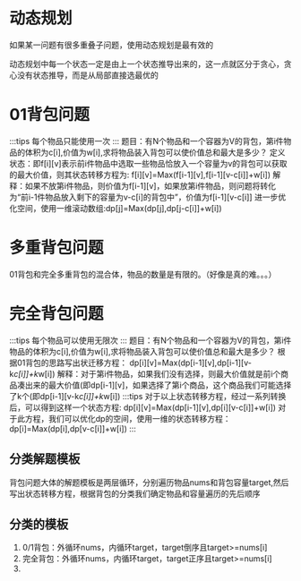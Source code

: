 # 动态规划
如果某一问题有很多重叠子问题，使用动态规划是最有效的

动态规划中每一个状态一定是由上一个状态推导出来的，这一点就区分于贪心，贪心没有状态推导，而是从局部直接选最优的

# 01背包问题
:::tips
每个物品只能使用一次
:::
题目：有N个物品和一个容器为V的背包，第i件物品的体积为c[i],价值为w[i],求将物品装入背包可以使价值总和最大是多少？
定义状态：即f[i][v]表示前i件物品中选取一些物品恰放入一个容量为v的背包可以获取的最大价值，则其状态转移方程为:
f[i][v]=Max(f[i-1][v],f[i-1][v-c[i]]+w[i])
解释：如果不放第i件物品，则价值为f[i-1][v]，如果放第i件物品，则问题将转化为“前i-1件物品放入剩下的容量为v-c[i]的背包中”，价值为f[i-1][v-c[i]]
进一步优化空间，使用一维滚动数组:dp[j]=Max(dp[j],dp[j-c[i]]+w[i])
# 多重背包问题
01背包和完全多重背包的混合体，物品的数量是有限的。（好像是真的难。。。）
# 完全背包问题
:::tips
每个物品可以使用无限次
:::
题目：有N个物品和一个容器为V的背包，第i件物品的体积为c[i],价值为w[i],求将物品装入背包可以使价值总和最大是多少？
根据01背包的思路写出状迁移方程：
dp[i][v]=Max(dp[i-1][v],dp[i-1][v-k*c[i]]+k*w[i])
解释：对于第i件物品，如果我们没有选择，则最大价值就是前i个商品凑出来的最大价值(即dp[i-1][v]，如果选择了第i个商品，这个商品我们可能选择了k个(即dp[i-1][v-k*c[i]]+k*w[i])
:::tips
对于以上状态转移方程，经过一系列转换后，可以得到这样一个状态方程:
dp[i][v]=Max(dp[i-1][v],dp[i][v-c[i]]+w[i])
对于此方程，我们可以优化dp的空间，使用一维的状态转移方程：
dp[i]=Max(dp[i],dp[v-c[i]]+w[i])
:::
## 分类解题模板
背包问题大体的解题模板是两层循环，分别遍历物品nums和背包容量target,然后写出状态转移方程，根据背包的分类我们确定物品和容量遍历的先后顺序
## 分类的模板

1. 0/1背包：外循环nums，内循环target，target倒序且target>=nums[i]
2. 完全背包：外循环nums，内循环target，target正序且target>=nums[i]
3. 

